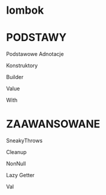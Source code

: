 # lombok

# PODSTAWY

Podstawowe Adnotacje

Konstruktory

Builder

Value

With

# ZAAWANSOWANE

SneakyThrows

Cleanup

NonNull

Lazy Getter

Val


